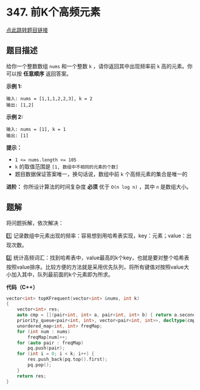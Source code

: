 # 347. 前K个高频元素

[点此跳转题目链接](https://leetcode.cn/problems/top-k-frequent-elements/description/)

## 题目描述

给你一个整数数组 `nums` 和一个整数 `k` ，请你返回其中出现频率前 `k` 高的元素。你可以按 **任意顺序** 返回答案。

 

**示例 1:**

```
输入: nums = [1,1,1,2,2,3], k = 2
输出: [1,2]
```

**示例 2:**

```
输入: nums = [1], k = 1
输出: [1]
```

 

**提示：**

- `1 <= nums.length <= 105`
- `k` 的取值范围是 `[1, 数组中不相同的元素的个数]`
- 题目数据保证答案唯一，换句话说，数组中前 `k` 个高频元素的集合是唯一的

 

**进阶：** 你所设计算法的时间复杂度 **必须** 优于 `O(n log n)` ，其中 `n` 是数组大小。



## 题解

将问题拆解，依次解决：

:one: 记录数组中元素出现的频率：容易想到用哈希表实现，key：元素；value：出现次数。

:two: 统计高频词汇：找到哈希表中，value最高的k个key，也就是要对整个哈希表按照value排序。比较方便的方法就是采用优先队列，将所有键值对按照value大小加入其中，队列最前面的k个元素即为所求。

**代码（C++）**

```cpp
vector<int> topKFrequent(vector<int> &nums, int k)
{
    vector<int> res;
    auto cmp = [](pair<int, int> a, pair<int, int> b) { return a.second < b.second; };
    priority_queue<pair<int, int>, vector<pair<int, int>>, decltype(cmp)> pq(cmp);
    unordered_map<int, int> freqMap;
    for (int num : nums)
        freqMap[num]++;
    for (auto pair : freqMap)
        pq.push(pair);
    for (int i = 0; i < k; i++) {
        res.push_back(pq.top().first);
        pq.pop();
    }
    return res;
}
```

